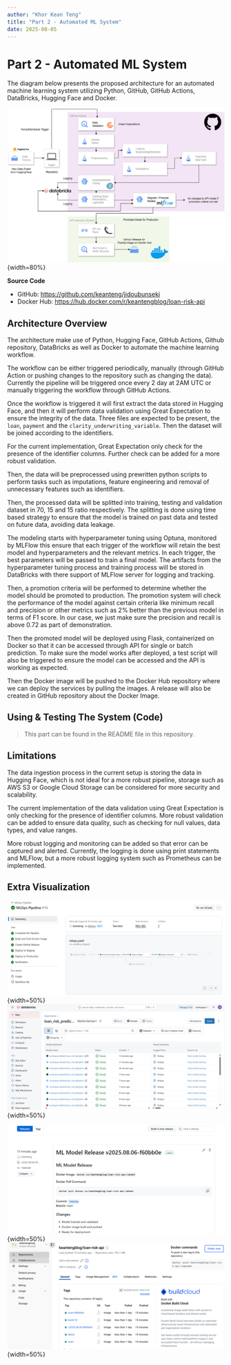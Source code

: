 ```yaml
---
author: "Khor Kean Teng"
title: "Part 2 - Automated ML System"
date: 2025-08-05
---
```


# Part 2 - Automated ML System

The diagram below presents the proposed architecture for an automated machine learning system utilizing Python, GitHub, GitHub Actions, DataBricks, Hugging Face and Docker.

![Architecture Overview](image-1.png){width=80%}

**Source Code**

- GitHub: https://github.com/keanteng/jidoubunseki
- Docker Hub: https://hub.docker.com/r/keantengblog/loan-risk-api

## Architecture Overview

The architecture make use of Python, Hugging Face, GitHub Actions, Github repository, DataBricks as well as Docker to automate the machine learning workflow.

The workflow can be either triggered periodically, manually (through GitHub Action or pushing changes to the repository such as changing the data). Currently the pipeline will be triggered once every 2 day at 2AM UTC or manually triggering the workflow through GitHub Actions.

Once the workflow is triggered it will first extract the data stored in Hugging Face, and then it will perform data validation using Great Expectation to ensure the integrity of the data. Three files are expected to be present, the `loan`, `payment` and the `clarity_underwriting_variable`. Then the dataset will be joined according to the identifiers.

For the current implementation, Great Expectation only check for the presence of the identifier columns. Further check can be added for a more robust validation.

Then, the data will be preprocessed using prewritten python scripts to perform tasks such as imputations, feature engineering and removal of unnecessary features such as identifiers. 

Then, the processed data will be splitted into training, testing and validation dataset in 70, 15 and 15 ratio respectively. The splitting is done using time based strategy to ensure that the model is trained on past data and tested on future data, avoiding data leakage. 

The modeling starts with hyperparameter tuning using Optuna, monitored by MLFlow this ensure that each trigger of the workflow will retain the best model and hyperparameters and the relevant metrics. In each trigger, the best parameters will be passed to train a final model. The artifacts from the hyperparameter tuning process and training process will be stored in DataBricks with there support of MLFlow server for logging and tracking.

Then, a promotion criteria will be performed to determine whether the model should be promoted to production. The promotion system will check the performance of the model against certain criteria like minimum recall and precision or other metrics such as 2% better than the previous model in terms of F1 score. In our case, we just make sure the precision and recall is above 0.72 as part of demonstration.

Then the promoted model will be deployed using Flask, containerized on Docker so that it can be accessed through API for single or batch prediction. To make sure the model works after deployed, a test script will also be triggered to ensure the model can be accessed and the API is working as expected.

Then the Docker image will be pushed to the Docker Hub repository where we can deploy the services by pulling the images. A release will also be created in GitHub repository about the Docker Image.

## Using & Testing The System (Code)

> This part can be found in the README file in this repository.

## Limitations

The data ingestion process in the current setup is storing the data in Hugging Face, which is not ideal for a more robust pipeline, storage such as AWS S3 or Google Cloud Storage can be considered for more security and scalability.

The current implementation of the data validation using Great Expectation is only checking for the presence of identifier columns. More robust validation can be added to ensure data quality, such as checking for null values, data types, and value ranges.

More robust logging and monitoring can be added so that error can be captured and alerted. Currently, the logging is done using print statements and MLFlow, but a more robust logging system such as Prometheus can be implemented.

## Extra Visualization

![GitHub Actions](image-2.png){width=50%}
![DataBricks Workspace](image-3.png){width=50%}

![GitHub Release](image-4.png){width=50%}
![Docker Hub](image-5.png){width=50%}
